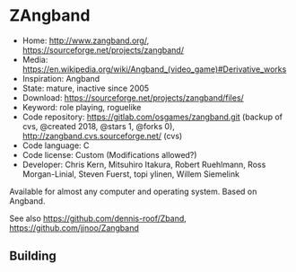 # ZAngband

- Home: http://www.zangband.org/, https://sourceforge.net/projects/zangband/
- Media: https://en.wikipedia.org/wiki/Angband_(video_game)#Derivative_works
- Inspiration: Angband
- State: mature, inactive since 2005
- Download: https://sourceforge.net/projects/zangband/files/
- Keyword: role playing, roguelike
- Code repository: https://gitlab.com/osgames/zangband.git (backup of cvs, @created 2018, @stars 1, @forks 0), http://zangband.cvs.sourceforge.net/ (cvs)
- Code language: C
- Code license: Custom (Modifications allowed?)
- Developer: Chris Kern, Mitsuhiro Itakura, Robert Ruehlmann, Ross Morgan-Linial, Steven Fuerst, topi ylinen, Willem Siemelink

Available for almost any computer and operating system.
Based on Angband.

See also https://github.com/dennis-roof/Zband, https://github.com/jjnoo/Zangband

## Building
